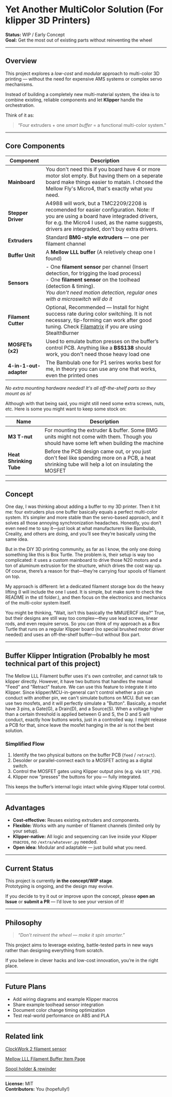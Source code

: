 
# Yet Another MultiColor Solution (For klipper 3D Printers)

**Status:** WIP / Early Concept  
**Goal:** Get the most out of existing parts without reinventing the wheel  

---

## Overview  

This project explores a *low-cost* and *modular* approach to multi-color 3D printing — without the need for expensive AMS systems or complex servo mechanisms.  

Instead of building a completely new multi-material system, the idea is to combine existing, reliable components and let **Klipper** handle the orchestration.  

Think of it as:  
> “Four extruders + one *smart buffer* = a functional multi-color system.”  

---

## Core Components  

| Component | Description |
|------------|-------------|
| **Mainboard** | You don't need this if you board have 4 or more motor slot empty. But having them on a seperate board make things easier to matain. I chosed the Mellow Fly's Micro4, that's exactly what you need. |
| **Stepper Driver** | A4988 will work, but a TMC2209/2208 is recomended for easier configuration. Note: If you are using a board have integraded drivers, for e.g. the Micro4 I used, as the name suggests, drivers are integraded, don't buy extra drivers. |
| **Extruders** | Standard **BMG-style extruders** — one per filament channel |
| **Buffer Unit** | A **Mellow LLL buffer** (A reletively cheap one I found) |
| **Sensors** |  - One **filament sensor** per channel (Insert detection, for trigging the load process)<br> - One **filament sensor** on the toolhead (detection & timing). <br>*You don't need motion detection, regular ones with a microswitch will do it* |
| **Filament Cutter** | Optional, Recommended — Install for hight success rate during color switching. It is not necessary, tip-forming can work after good tuning. Check [Filamatrix](https://github.com/sorted01/Filametrix) if you are using StealthBurner |
| **MOSFETs (x2)** | Used to emulate button presses on the buffer’s control PCB. Anything like a **BSS138** should work, you don't need those heavy load one |
| **4-in-1-out-adapter** | The Bambulab one for P1 serires works best for me, in theory you can use any one that works, even the printed ones |

*No extra mounting hardware needed! It's all off-the-shelf parts so they mount as is!*

Although with that being said, you might still need some extra screws, nuts, etc. Here is some you might want to keep some stock on:

| Name | Description |
|------------|-------------|
| **M3 T-nut** | For mounting the extruder & buffer. Some BMG units might not come with them. Though you should have some left when building the machine |
| **Heat Shrinking Tube** | Before the PCB design came out, or you just don't feel like spending more on a PCB, a heat shrinking tube will help a lot on insulating the MOSFET |

---

## Concept  

One day, I was thinking about adding a buffer to my 3D printer. Then it hit me: four extruders plus one buffer basically equals a perfect multi-color system. It’s simpler and more stable than the servo-based approach, and it solves all those annoying synchronization headaches. Honestly, you don’t even need me to say it—just look at what manufacturers like Bambulab, Creality, and others are doing, and you’ll see they’re basically using the same idea.

But in the DIY 3D printing community, as far as I know, the only one doing something like this is Box Turtle. The problem is, their setup is way too complicated: it uses a custom mainboard to drive those N20 motors and a ton of aluminum extrusion for the structure, which drives the cost way up. Of course, there’s a reason for that—they’re carrying four spools of filament on top.

My approach is different: let a dedicated filament storage box do the heavy lifting (I will include the one I used. It is simple, but make sure to check the README in the stl folder.), and then focus on the electronics and mechanics of the multi-color system itself.

You might be thinking, “Wait, isn’t this basically the MMU/ERCF idea?” True, but their designs are still way too complex—they use lead screws, linear rods, and even require servos. So you can think of my approach as a Box Turtle that runs on a regular Klipper board (no special brushed motor driver needed) and uses an off-the-shelf buffer—but without Box part.

---

## Buffer Klipper Intigration (Probalbly he most technical part of this project)
The Mellow LLL Filament buffer uses it's own controller, and cannot talk to klipper directly. However, it have two buttons that handles the manual "Feed" and "Retract" feature. We can use this feature to integrate it into Klipper. Since klipper/MCU-in-general can't control whether a pin can conduct with another pin, we can't simulate buttons on MCU. But we can use two mosfets, and it will perfectly simulate a "Button". Basically, a mosfet have 3 pins, a Gate(G), a Drain(D), and a Source(S). When a voltage higher than a certain threshold is applied between G and S, the D and S will conduct, exactly how buttons works, just in a controlled way. I might release a PCB for that, since leave the mosfet hanging in the air is not the best solution.

### Simplified Flow  
1. Identify the two physical buttons on the buffer PCB (`feed` / `retract`).  
2. Desolder or parallel-connect each to a MOSFET acting as a digital switch.  
3. Control the MOSFET gates using Klipper output pins (e.g. via `SET_PIN`).  
4. Klipper now “presses” the buttons for you — fully integrated.  

This keeps the buffer’s internal logic intact while giving Klipper total control.  

---

## Advantages  

- **Cost-effective:** Reuses existing extruders and components.  
- **Flexible:** Works with any number of filament channels (limited only by your setup).  
- **Klipper-native:** All logic and sequencing can live inside your Klipper macros, no ```/extra/whatever.py``` needed. 
- **Open idea:** Modular and adaptable — just build what you need.  

---

## Current Status  

This project is currently **in the concept/WIP stage**.  
Prototyping is ongoing, and the design may evolve.  

If you decide to try it out or improve upon the concept, please **open an Issue** or **submit a PR** — I’d love to see your version of it!  

---

## Philosophy  

> *“Don’t reinvent the wheel — make it spin smarter.”*  

This project aims to leverage existing, battle-tested parts in new ways rather than designing everything from scratch.  

If you believe in clever hacks and low-cost innovation, you’re in the right place. 

---

## Future Plans  

- Add wiring diagrams and example Klipper macros  
- Share example toolhead sensor integration  
- Document color change timing optimization  
- Test real-world performance on ABS and PLA  

---

## Related link

[ClockWork 2 filament sensor](https://www.printables.com/model/292186-stealthburner-clockwork-2-filament-sensor)

[Mellow LLL Filament Buffer Item Page](https://es.aliexpress.com/item/1005007265643359.html)

[Spool holder & rewinder](placeholder.com)

---

**License:** MIT  
**Contributors:** You (hopefully!)  
